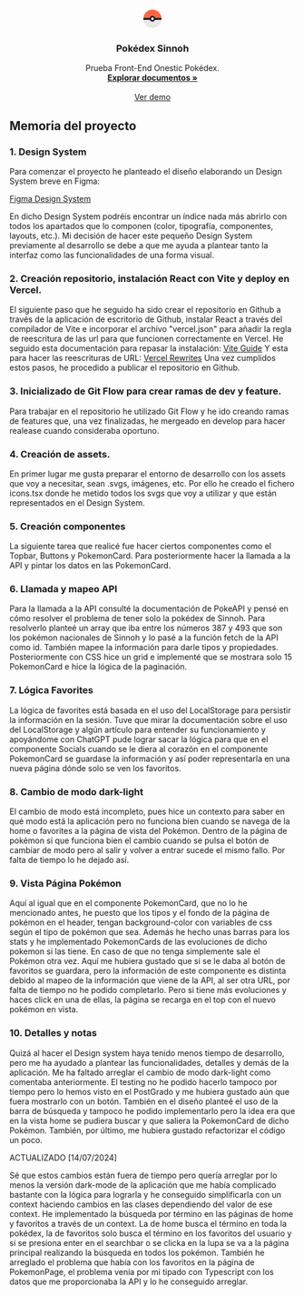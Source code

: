 <a name="readme-top"></a>

<!-- Logo -->
<br />
<div align="center">
  <a href="https://github.com/jocofe/Pokedex-Onestic">
    <img style="width: 32px; height: 32px;"src="/public/Pokeball icon.svg" alt="Logo">
  </a>

  <h3 align="center">Pokédex Sinnoh</h3>

  <p align="center">
    Prueba Front-End Onestic Pokédex.
    <br />
    <a href="https://github.com/jocofe/Pokedex-Onestic"><strong>Explorar documentos »</strong></a>
    <br />
    <br />
    <a href="https://pokedex-onestic.vercel.app/">Ver demo</a>
  </p>
</div>

<!-- Memoria -->

## Memoria del proyecto

<h3>1. Design System</h3>

Para comenzar el proyecto he planteado el diseño elaborando un Design System breve en Figma:

<a href="https://www.figma.com/design/IxnQKiirmNKp5xvOmg6s8z/Pokedex-%2F-Onestic?t=MaYhqXy8YaIvLF5U-1">Figma Design System</a>

En dicho Design System podréis encontrar un índice nada más abrirlo con todos los apartados que lo componen (color, tipografía, componentes, layouts, etc.). Mi decisión de hacer este pequeño Design System previamente al desarrollo se debe a que me ayuda a plantear tanto la interfaz como las funcionalidades de una forma visual.

<h3>2. Creación repositorio, instalación React con Vite y deploy en Vercel.</h3>

El siguiente paso que he seguido ha sido crear el repositorio en Github a través de la aplicación de escritorio de Github, instalar React a través del compilador de Vite e incorporar el archivo "vercel.json" para añadir la regla de reescritura de las url para que funcionen correctamente en Vercel.
He seguido esta documentación para repasar la instalación: <a href="https://vitejs.dev/guide/">Vite Guide</a>
Y esta para hacer las reescrituras de URL: <a href="https://vercel.com/docs/edge-network/rewrites">Vercel Rewrites</a>
Una vez cumplidos estos pasos, he procedido a publicar el repositorio en Github.

<h3>3. Inicializado de Git Flow para crear ramas de dev y feature.</h3>

Para trabajar en el repositorio he utilizado Git Flow y he ido creando ramas de features que, una vez finalizadas, he mergeado en develop para hacer realease cuando consideraba oportuno.

<h3>4. Creación de assets.</h3>

En primer lugar me gusta preparar el entorno de desarrollo con los assets que voy a necesitar, sean .svgs, imágenes, etc. Por ello he creado el fichero icons.tsx donde he metido todos los svgs que voy a utilizar y que están representados en el Design System.

<h3>5. Creación componentes</h3>

La siguiente tarea que realicé fue hacer ciertos componentes como el Topbar, Buttons y PokemonCard. Para posteriormente hacer la llamada a la API y pintar los datos en las PokemonCard.

<h3>6. Llamada y mapeo API</h3>

Para la llamada a la API consulté la documentación de <a src='https://pokeapi.co/'>PokeAPI</a> y pensé en cómo resolver el problema de tener solo la pokédex de Sinnoh. Para resolverlo planteé un array que iba entre los números 387 y 493 que son los pokémon nacionales de Sinnoh y lo pasé a la función fetch de la API como id.
También mapee la información para darle tipos y propiedades. Posteriormente con CSS hice un grid e implementé que se mostrara solo 15 PokemonCard e hice la lógica de la paginación.

<h3>7. Lógica Favorites</h3>

La lógica de favorites está basada en el uso del LocalStorage para persistir la información en la sesión. Tuve que mirar la documentación sobre el uso del LocalStorage y algún artículo para entender su funcionamiento y apoyándome con ChatGPT pude lograr sacar la lógica para que en el componente Socials cuando se le diera al corazón en el componente PokemonCard se guardase la información y así poder representarla en una nueva página dónde solo se ven los favoritos.

<h3>8. Cambio de modo dark-light</h3>
El cambio de modo está incompleto, pues hice un contexto para saber en qué modo está la aplicación pero no funciona bien cuando se navega de la home o favorites a la página de vista del Pokémon. Dentro de la página de pokémon sí que funciona bien el cambio cuando se pulsa el botón de cambiar de modo pero al salir y volver a entrar sucede el mismo fallo. Por falta de tiempo lo he dejado así.

<h3>9. Vista Página Pokémon</h3>

Aquí al igual que en el componente PokemonCard, que no lo he mencionado antes, he puesto que los tipos y el fondo de la página de pokémon en el header, tengan background-color con variables de css según el tipo de pokémon que sea. Además he hecho unas barras para los stats y he implementado PokemonCards de las evoluciones de dicho pokemon si las tiene. En caso de que no tenga simplemente sale el Pokémon otra vez. Aquí me hubiera gustado que si se le daba al botón de favoritos se guardara, pero la información de este componente es distinta debido al mapeo de la información que viene de la API, al ser otra URL, por falta de tiempo no he podido completarlo. Pero si tiene más evoluciones y haces click en una de ellas, la página se recarga en el top con el nuevo pokémon en vista.

<h3>10. Detalles y notas</h3>

Quizá al hacer el Design system haya tenido menos tiempo de desarrollo, pero me ha ayudado a plantear las funcionalidades, detalles y demás de la aplicación. Me ha faltado arreglar el cambio de modo dark-light como comentaba anteriormente. El testing no he podido hacerlo tampoco por tiempo pero lo hemos visto en el PostGrado y me hubiera gustado aún que fuera mostrarlo con un botón. También en el diseño planteé el uso de la barra de búsqueda y tampoco he podido implementarlo pero la idea era que en la vista home se pudiera buscar y que saliera la PokemonCard de dicho Pokémon. También, por último, me hubiera gustado refactorizar el código un poco.

ACTUALIZADO [14/07/2024]

Sé que estos cambios están fuera de tiempo pero quería arreglar por lo menos la versión dark-mode de la aplicación que me había complicado bastante con la lógica para lograrla y he conseguido simplificarla con un context haciendo cambios en las clases dependiendo del valor de ese context. He implementado la búsqueda por término en las páginas de home y favoritos a través de un context. La de home busca el término en toda la pokédex, la de favoritos solo busca el término en los favoritos del usuario y si se presiona enter en el searchbar o se clicka en la lupa se va a la página principal realizando la búsqueda en todos los pokémon. También he arreglado el problema que había con los favoritos en la página de PokemonPage, el problema venía por mi tipado con Typescript con los datos que me proporcionaba la API y lo he conseguido arreglar.
